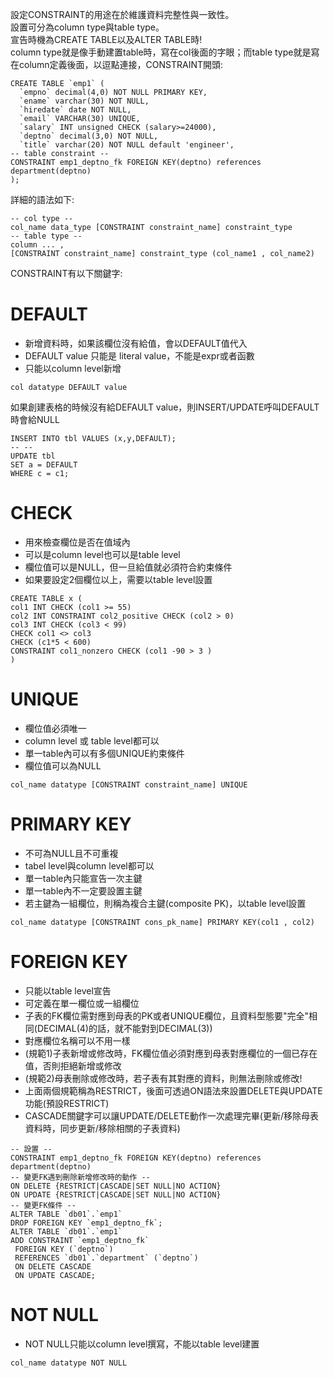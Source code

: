設定CONSTRAINT的用途在於維護資料完整性與一致性。  
設置可分為column type與table type。  
宣告時機為CREATE TABLE以及ALTER TABLE時!  
column type就是像手動建置table時，寫在col後面的字眼；而table type就是寫在column定義後面，以逗點連接，CONSTRAINT開頭:  
```
CREATE TABLE `emp1` (
  `empno` decimal(4,0) NOT NULL PRIMARY KEY,
  `ename` varchar(30) NOT NULL,
  `hiredate` date NOT NULL,
  `email` VARCHAR(30) UNIQUE,
  `salary` INT unsigned CHECK (salary>=24000),
  `deptno` decimal(3,0) NOT NULL,
  `title` varchar(20) NOT NULL default 'engineer',
-- table constraint --
CONSTRAINT emp1_deptno_fk FOREIGN KEY(deptno) references department(deptno)
);
```
詳細的語法如下:  
```
-- col type --
col_name data_type [CONSTRAINT constraint_name] constraint_type
-- table type --
column ... , 
[CONSTRAINT constraint_name] constraint_type (col_name1 , col_name2)
```


CONSTRAINT有以下關鍵字:  
# DEFAULT
  - 新增資料時，如果該欄位沒有給值，會以DEFAULT值代入
  - DEFAULT value 只能是 literal value，不能是expr或者函數
  - 只能以column level新增
```
col datatype DEFAULT value
```
如果創建表格的時候沒有給DEFAULT value，則INSERT/UPDATE呼叫DEFAULT時會給NULL
```
INSERT INTO tbl VALUES (x,y,DEFAULT);
-- --
UPDATE tbl 
SET a = DEFAULT
WHERE c = c1;
```

# CHECK
  - 用來檢查欄位是否在值域內
  - 可以是column level也可以是table level
  - 欄位值可以是NULL，但一旦給值就必須符合約束條件
  - 如果要設定2個欄位以上，需要以table level設置
```
CREATE TABLE x (
col1 INT CHECK (col1 >= 55)
col2 INT CONSTRAINT col2_positive CHECK (col2 > 0)
col3 INT CHECK (col3 < 99)
CHECK col1 <> col3
CHECK (c1*5 < 600)
CONSTRAINT col1_nonzero CHECK (col1 -90 > 3 )
)
```

# UNIQUE
  - 欄位值必須唯一
  - column level 或 table level都可以
  - 單一table內可以有多個UNIQUE約束條件
  - 欄位值可以為NULL
```
col_name datatype [CONSTRAINT constraint_name] UNIQUE
```

# PRIMARY KEY
  - 不可為NULL且不可重複
  - tabel level與column level都可以
  - 單一table內只能宣告一次主鍵
  - 單一table內不一定要設置主鍵
  - 若主鍵為一組欄位，則稱為複合主鍵(composite PK)，以table level設置
```
col_name datatype [CONSTRAINT cons_pk_name] PRIMARY KEY(col1 , col2)
```

# FOREIGN KEY
  - 只能以table level宣告
  - 可定義在單一欄位或一組欄位
  - 子表的FK欄位需對應到母表的PK或者UNIQUE欄位，且資料型態要"完全"相同(DECIMAL(4)的話，就不能對到DECIMAL(3))
  - 對應欄位名稱可以不用一樣
  - (規範1)子表新增或修改時，FK欄位值必須對應到母表對應欄位的一個已存在值，否則拒絕新增或修改
  - (規範2)母表刪除或修改時，若子表有其對應的資料，則無法刪除或修改!
  - 上面兩個規範稱為RESTRICT，後面可透過ON語法來設置DELETE與UPDATE功能(預設RESTRICT)
  - CASCADE關鍵字可以讓UPDATE/DELETE動作一次處理完畢(更新/移除母表資料時，同步更新/移除相關的子表資料)
 ```
 -- 設置 --
 CONSTRAINT emp1_deptno_fk FOREIGN KEY(deptno) references department(deptno)
 -- 變更FK遇到刪除新增修改時的動作 --
 ON DELETE {RESTRICT|CASCADE|SET NULL|NO ACTION}
 ON UPDATE {RESTRICT|CASCADE|SET NULL|NO ACTION}
 -- 變更FK條件 --
 ALTER TABLE `db01`.`emp1` 
DROP FOREIGN KEY `emp1_deptno_fk`;
ALTER TABLE `db01`.`emp1` 
ADD CONSTRAINT `emp1_deptno_fk`
  FOREIGN KEY (`deptno`)
  REFERENCES `db01`.`department` (`deptno`)
  ON DELETE CASCADE
  ON UPDATE CASCADE;
 ```
 
# NOT NULL
  - NOT NULL只能以column level撰寫，不能以table level建置
```
col_name datatype NOT NULL
```
